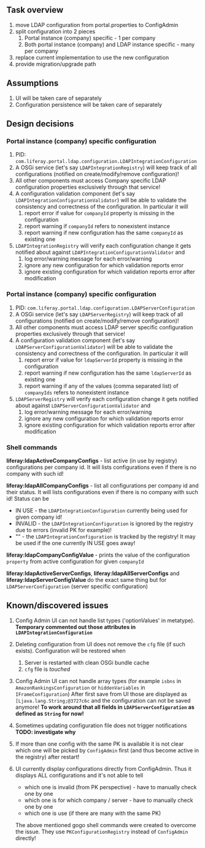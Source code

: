 ## Task overview

 1. move LDAP configuration from portal.properties to ConfigAdmin 
 1. split configuration into 2 pieces 
	1. Portal instance (company) specific - 1 per company 
	1. Both portal instance (company) and LDAP instance specific - many per company
 1. replace current implementation to use the new configuration 
 1. provide migration/upgrade path 

## Assumptions

 1. UI will be taken care of separately 
 1. Configuration persistence will be taken care of separately 

## Design decisions

### Portal instance (company) specific configuration

 1. PID: `com.liferay.portal.ldap.configuration.LDAPIntegrationConfiguration`
 1. A OSGi service (let's say `LDAPIntegrationRegistry`) will keep track of all configurations (notified on create/modify/remove configuration)!
 1. All other components must access Company specific LDAP configuration properties exclusively through that service! 
 1. A configuration validation component (let's say `LDAPIntegrationConfigurationValidator`) will be able to validate the consistency and correctness of the configuration. In particular it will 
	1. report error if value for `companyId` property is missing in the configuration
	1. report warning if `companyId` refers to nonexistent instance 
	1. report warning if new configuration has the same `companyId` as existing one
 1. `LDAPIntegrationRegistry` will verify each configuration change it gets notified about against `LDAPIntegrationConfigurationValidator` and 
	1. log error/warning message for each error/warning
	1. ignore any new configuration for which validation reports error
	1. ignore existing configuration for which validation reports error after modification
 

### Portal instance (company) specific configuration

 1. PID: `com.liferay.portal.ldap.configuration.LDAPServerConfiguration`
 1. A OSGi service (let's say `LDAPServerRegistry`) will keep track of all configurations (notified on create/modify/remove configuration)!
 1. All other components must access LDAP server specific configuration properties exclusively through that service! 
 1. A configuration validation component (let's say `LDAPServerConfigurationValidator`) will be able to validate the consistency and correctness of the configuration. In particular it will 
	1. report error if value for `ldapServerId` property is missing in the configuration
	1. report warning if new configuration has the same `ldapServerId` as existing one
	1. report warning if any of the values (comma separated list) of `companyIds` refers to nonexistent instance 
 1. `LDAPServerRegistry` will verify each configuration change it gets notified about against `LDAPServerConfigurationValidator` and 
	1. log error/warning message for each error/warning
	1. ignore any new configuration for which validation reports error
	1. ignore existing configuration for which validation reports error after modification

### Shell commands

 **liferay:ldapActiveCompanyConfigs** - list active (in use by registry) configurations per company id. It will lists configurations even if there is no company with such id!
 
 **liferay:ldapAllCompanyConfigs** - list all configurations per company id and their status. It will lists configurations even if there is no company with such id! Status can be
 
  * IN USE - the `LDAPIntegrationConfiguration` currently being used for given company id! 
  * INVALID - the `LDAPIntegrationConfiguration` is ignored by the registry due to errors (invalid PK for example)! 
  * "" - the `LDAPIntegrationConfiguration` is tracked by the registry! It may be used if the one currently IN USE goes away! 

 **liferay:ldapCompanyConfigValue <companyId> <property>** - prints the value of the configuration `property` from active configuration for given `companyId`

 **liferay:ldapActiveServerConfigs**, **liferay:ldapAllServerConfigs** and **liferay:ldapServerConfigValue <companyId> <property>** do the exact same thing but for `LDAPServerConfiguration` (server specific configuration) 


## Known/discovered issues

 1. Config Admin UI can not handle list types ('optionValues' in metatype). **Temporary commented out those attributes in `LDAPIntegrationConfiguration`** 
 1. Deleting configuration from UI does not remove the `cfg` file (if such exists). Configuration will be restored when 
	1. Server is restarted with clean OSGi bundle cache
	1. `cfg` file is _touched_
 1. Config Admin UI can not handle array types (for example `isbns` in `AmazonRankingsConfiguration` or `hiddenVariables` in `IFrameConfiguration`) After first save from UI those are displayed as `[Ljava.lang.String;@3727c6c` and the configuration can not be saved anymore! **To work around that all fields in `LDAPServerConfiguration` as defined as `String` for now!**
 1. Sometimes updating configuration file does not trigger notifications **TODO: investigate why** 
 1. If more than one config with the same PK is available it is not clear which one will be picked by `ConfigAdmin` first (and thus become active in the registry) after restart!
 1. UI currently display configurations directly from ConfigAdmin. Thus it displays ALL configurations and it's not able to tell
	* which one is invalid (from PK perspective) - have to manually check one by one
	* which one is for which company / server - have to manually check one by one
	* which one is use (if there are many with the same PK) 

	The above mentioned gogo shell commands were created to overcome the issue. They use `PKConfigurationRegistry` instead of `ConfigAdmin` directly! 

